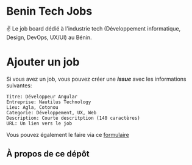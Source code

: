 # Benin Tech Jobs
:v: Le job board dédié à l'industrie tech (Développement informatique, Design, DevOps, UX/UI) au Bénin.

# Ajouter un job
Si vous avez un job, vous pouvez créer une ***issue*** avec les informations suivantes:

```
Titre: Développeur Angular
Entreprise: Nautilus Technology
Lieu: Agla, Cotonou
Categorie: Développement, UX, Web
Description: Courte descritption (140 caractères)
URL: Un lien vers le job
```

Vous pouvez également le faire via ce [formulaire](#)

## À propos de ce dépôt
